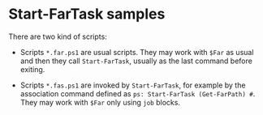 # Start-FarTask samples

There are two kind of scripts:

- Scripts `*.far.ps1` are usual scripts. They may work with `$Far` as usual and
  then they call `Start-FarTask`, usually as the last command before exiting.

- Scripts `*.fas.ps1` are invoked by `Start-FarTask`, for example by the
  association command defined as `ps: Start-FarTask (Get-FarPath) #`.
  They may work with `$Far` only using `job` blocks.
